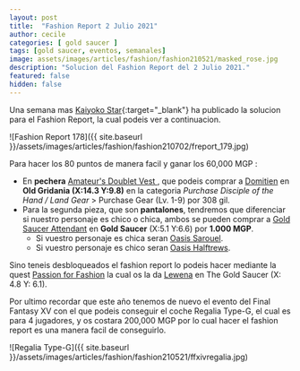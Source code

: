 ```yaml
---
layout: post
title:  "Fashion Report 2 Julio 2021"
author: cecile
categories: [ gold saucer ]
tags: [gold saucer, eventos, semanales]
image: assets/images/articles/fashion/fashion210521/masked_rose.jpg
description: "Solucion del Fashion Report del 2 Julio 2021."
featured: false
hidden: false
---
```


Una semana mas [Kaiyoko Star](https://twitter.com/kaiyokostar){:target="_blank"} ha publicado la solucion para el Fashion Report, la cual podeis ver a continuacion.

![Fashion Report 178]({{ site.baseurl }}/assets/images/articles/fashion/fashion210702/freport_179.jpg)

Para hacer los 80 puntos de manera facil y ganar los 60,000 MGP :

- En **pechera** <a href="https://eu.finalfantasyxiv.com/lodestone/playguide/db/item/83f54d7a48d/" class="eorzeadb_link" target="_blank"> Amateur's Doublet Vest </a>, que podeis comprar a <a href="https://eu.finalfantasyxiv.com/lodestone/playguide/db/shop/5c0bdbdc542/?item=791b438d0fe&type=gil" class="eorzeadb_link" target="_blank">Domitien</a> en **Old Gridania (X:14.3 Y:9.8)** en la categoria *Purchase Disciple of the Hand / Land Gear* > Purchase Gear (Lv. 1-9) por 308 gil.
- Para la segunda pieza, que son **pantalones**, tendremos que diferenciar si nuestro personaje es chico o chica, ambos se pueden comprar a <a href="https://eu.finalfantasyxiv.com/lodestone/playguide/db/shop/c644e9a1b2b/?item=b6f5f824586&type=currency" class="eorzeadb_link" target="_blank">Gold Saucer Attendant</a> en **Gold Saucer** (X:5.1 Y:6.6) por **1.000 MGP**.    
    - Si vuestro personaje es chica seran <a href="https://eu.finalfantasyxiv.com/lodestone/playguide/db/item/d46a9844c4b/" class="eorzeadb_link" target="_blank">Oasis Sarouel</a>.
    - Si vuestro personaje es chico seran <a href="https://eu.finalfantasyxiv.com/lodestone/playguide/db/item/430dd2cf675/" class="eorzeadb_link" target="_blank"> Oasis Halftrews</a>.



Sino teneis desbloqueados el fashion report lo podeis hacer mediante la quest <a href="https://eu.finalfantasyxiv.com/lodestone/playguide/db/quest/bd8144d7d23" class="eorzeadb_link" target="_blank">Passion for Fashion</a> la cual os la da <a href="https://eu.finalfantasyxiv.com/lodestone/playguide/db/npc/npc/bfd5ce76f91/" class="eorzeadb_link" target="_blank">Lewena</a> en The Gold Saucer (X: 4.8 Y: 6.1).

Por ultimo recordar que este año tenemos de nuevo el evento del Final Fantasy XV con el que podeis conseguir el coche Regalia Type-G, el cual es para 4 jugadores, y os costara 200,000 MGP por lo cual hacer el fashion report es una manera facil de conseguirlo.

![Regalia Type-G]({{ site.baseurl }}/assets/images/articles/fashion/fashion210521/ffxivregalia.jpg)
